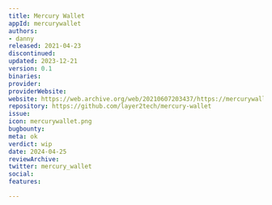 ```yaml
---
title: Mercury Wallet
appId: mercurywallet
authors:
- danny
released: 2021-04-23
discontinued: 
updated: 2023-12-21
version: 0.1
binaries: 
provider: 
providerWebsite: 
website: https://web.archive.org/web/20210607203437/https://mercurywallet.com/
repository: https://github.com/layer2tech/mercury-wallet
issue: 
icon: mercurywallet.png
bugbounty: 
meta: ok
verdict: wip
date: 2024-04-25
reviewArchive: 
twitter: mercury_wallet
social: 
features: 

---
```


